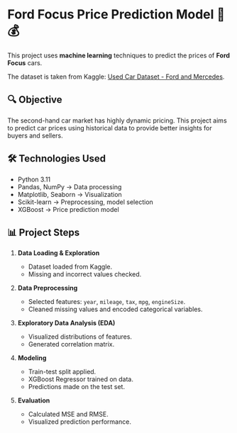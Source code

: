 
# Ford Focus Price Prediction Model 🚗💰

This project uses **machine learning** techniques to predict the prices of **Ford Focus** cars. 

The dataset is taken from Kaggle: [Used Car Dataset - Ford and Mercedes](https://www.kaggle.com/datasets/adityadesai13/used-car-dataset-ford-and-mercedes?select=ford.csv).  

## 🔍 Objective
The second-hand car market has highly dynamic pricing. This project aims to predict car prices using historical data to provide better insights for buyers and sellers.  

## 🛠️ Technologies Used
- Python 3.11  
- Pandas, NumPy → Data processing  
- Matplotlib, Seaborn → Visualization  
- Scikit-learn → Preprocessing, model selection  
- XGBoost → Price prediction model  

## 📊 Project Steps
1. **Data Loading & Exploration**  
   - Dataset loaded from Kaggle.  
   - Missing and incorrect values checked.  

2. **Data Preprocessing**  
   - Selected features: `year`, `mileage`, `tax`, `mpg`, `engineSize`.  
   - Cleaned missing values and encoded categorical variables.  

3. **Exploratory Data Analysis (EDA)**  
   - Visualized distributions of features.  
   - Generated correlation matrix.  

4. **Modeling**  
   - Train-test split applied.  
   - XGBoost Regressor trained on data.  
   - Predictions made on the test set.  

5. **Evaluation**  
   - Calculated MSE and RMSE.  
   - Visualized prediction performance.  

